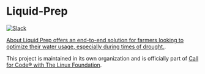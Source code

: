 # Liquid-Prep

[![Slack](https://img.shields.io/static/v1?label=Slack&message=%23liquid-prep&color=blue)](https://callforcode.org/slack)

[About
Liquid Prep offers an end-to-end solution for farmers looking to optimize their water usage, especially during times of drought.](https://github.com/Liquid-Prep). 

This project is maintained in its own organization and is officially part of [Call for Code® with The Linux Foundation](https://www.linuxfoundation.org/projects/call-for-code/).
